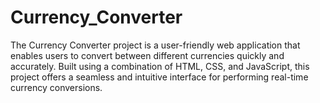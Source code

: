 # Currency_Converter
The Currency Converter project is a user-friendly web application that enables users to convert between different currencies quickly and accurately. Built using a combination of HTML, CSS, and JavaScript, this project offers a seamless and intuitive interface for performing real-time currency conversions.
